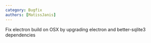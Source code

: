 ```yaml
---
category: Bugfix
authors: [MatissJanis]
---
```


Fix electron build on OSX by upgrading electron and better-sqlite3 dependencies
